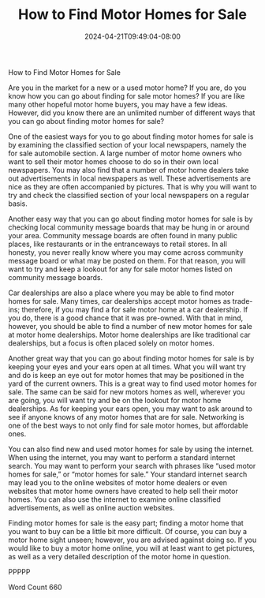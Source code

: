 ﻿---
title: "How to Find Motor Homes for Sale"
date: 2024-04-21T09:49:04-08:00
description: "TXT Tips for Web Success"
featured_image: "/images/TXT.jpg"
tags: ["TXT"]
---

How to Find Motor Homes for Sale

Are you in the market for a new or a used motor home?  If you are, do you know how you can go about finding for sale motor homes?  If you are like many other hopeful motor home buyers, you may have a few ideas.  However, did you know there are an unlimited number of different ways that you can go about finding motor homes for sale?

One of the easiest ways for you to go about finding motor homes for sale is by examining the classified section of your local newspapers, namely the for sale automobile section.  A large number of motor home owners who want to sell their motor homes choose to do so in their own local newspapers.  You may also find that a number of motor home dealers take out advertisements in local newspapers as well. These advertisements are nice as they are often accompanied by pictures.  That is why you will want to try and check the classified section of your local newspapers on a regular basis.

Another easy way that you can go about finding motor homes for sale is by checking local community message boards that may be hung in or around your area.  Community message boards are often found in many public places, like restaurants or in the entranceways to retail stores.  In all honesty, you never really know where you may come across community message board or what may be posted on them. For that reason, you will want to try and keep a lookout for any for sale motor homes listed on community message boards.

Car dealerships are also a place where you may be able to find motor homes for sale.  Many times, car dealerships accept motor homes as trade-ins; therefore, if you may find a for sale motor home at a car dealership.  If you do, there is a good chance that it was pre-owned.  With that in mind, however, you should be able to find a number of new motor homes for sale at motor home dealerships. Motor home dealerships are like traditional car dealerships, but a focus is often placed solely on motor homes.

Another great way that you can go about finding motor homes for sale is by keeping your eyes and your ears open at all times. What you will want try and do is keep an eye out for motor homes that may be positioned in the yard of the current owners.  This is a great way to find used motor homes for sale. The same can be said for new motors homes as well, wherever you are going, you will want try and be on the lookout for motor home dealerships. As for keeping your ears open, you may want to ask around to see if anyone knows of any motor homes that are for sale. Networking is one of the best ways to not only find for sale motor homes, but affordable ones.

You can also find new and used motor homes for sale by using the internet.  When using the internet, you may want to perform a standard internet search. You may want to perform your search with phrases like “used motor homes for sale,” or “motor homes for sale.”  Your standard internet search may lead you to the online websites of motor home dealers or even websites that motor home owners have created to help sell their motor homes. You can also use the internet to examine online classified advertisements, as well as online auction websites.

Finding motor homes for sale is the easy part; finding a motor home that you want to buy can be a little bit more difficult.  Of course, you can buy a motor home sight unseen; however, you are advised against doing so.  If you would like to buy a motor home online, you will at least want to get pictures, as well as a very detailed description of the motor home in question.

PPPPP

Word Count 660

